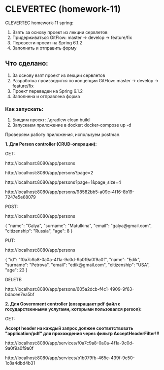 <h1>CLEVERTEC (homework-11)</h1>

<p>CLEVERTEC homework-11 spring:</p>
<ol>
<li>Взять за основу проект из лекции сервлетов</li>
<li>Придерживаться GitFlow: master -> develop -> feature/fix</li>
<li>Перевести проект на Spring 6.1.2</li>
<li>Заполнить и отправить форму</li>
</ol>

<h2>Что сделано:</h2>
<ol>
<li>За основу взят проект из лекции сервлетов</li>
<li>Разработка производится по концепции GitFlow: master -> develop -> feature/fix</li>
<li>Проект переведен на Spring 6.1.2</li>
<li>Заполнена и отправлена форма</li>
</ol>

<h3>Как запускать:</h3>
<ol>
<li>Билдим проект: .\gradlew clean build</li>
<li>Запускаем приложение в docker: docker-compose up -d</li>
</ol>

<p>Проверяем работу приложения, используем postman.</p>
<p><b>1. Для Person controller (CRUD-операции):</b></p>

<p>GET:</p>
<p>http://localhost:8080/app/persons</p>
<p>http://localhost:8080/app/persons?page=2</p>
<p>http://localhost:8080/app/persons?page=1&page_size=4</p>
<p>http://localhost:8080/app/persons/98582bb5-a09c-4f16-8b19-7247e5e68079</p>


<p>POST:</p>
<p>http://localhost:8080/app/persons</p>
<p>
{
"name": "Galya",
"surname": "Matulkina",
"email": "galya@gmail.com",
"citizenship": "Russia",
"age": 8
}
</p>

<p>PUT:</p>
<p>http://localhost:8080/app/persons</p>
<p>
{
"id": "f0a7c9a8-0a0a-4f1a-9c0d-9a0f9a0f9a0f",
"name": "Edik",
"surname": "Petrova",
"email": "edik@gmail.com",
"citizenship": "USA",
"age": 23
}
</p>

<p>
DELETE:
</p>
<p>http://localhost:8080/app/persons/605a2dcb-f4c1-4909-9f63-bdacee7ea5bf</p>

<p>
<b>
2. Для Government controller (возвращает pdf файл с государственными услугами, которыми пользовался person):
</b>
</p>

<p>
GET:
</p>
<p>
<b>
Accept header на каждый запрос должен соответствовать "application/pdf" 
для прохождения через фильтр AcceptHeaderFilter!!!
</b>
</p>
<p>http://localhost:8080/app/services/f0a7c9a8-0a0a-4f1a-9c0d-9a0f9a0f9a0f</p>
<p>http://localhost:8080/app/services/b1b079fb-465c-439f-9c50-1c8a4dbd4b31</p>
